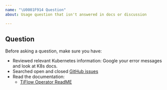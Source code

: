 ```yaml
---
name: "\U0001F914 Question"
about: Usage question that isn't answered in docs or discussion

---
```


## Question

Before asking a question, make sure you have:

- Reviewed relevant Kubernetes information: Google your error messages and look at K8s docs.
- Searched open and closed [GitHub issues](https://github.com/pingcap/tiflow-operator/issues)
- Read the documentation:
    - [TiFlow Operator ReadME](https://github.com/pingcap/tiflow-operator)